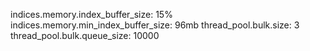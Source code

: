 indices.memory.index_buffer_size: 15%
indices.memory.min_index_buffer_size: 96mb
thread_pool.bulk.size: 3
thread_pool.bulk.queue_size: 10000